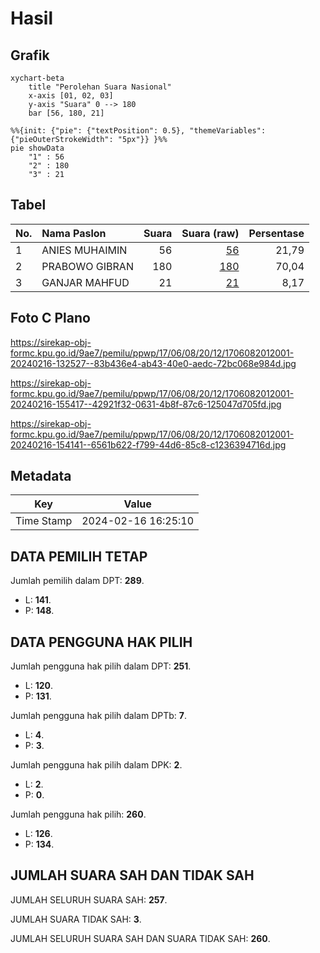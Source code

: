# Hasil

## Grafik

```mermaid
xychart-beta
    title "Perolehan Suara Nasional"
    x-axis [01, 02, 03]
    y-axis "Suara" 0 --> 180
    bar [56, 180, 21]
```

```mermaid
%%{init: {"pie": {"textPosition": 0.5}, "themeVariables": {"pieOuterStrokeWidth": "5px"}} }%%
pie showData
    "1" : 56
    "2" : 180
    "3" : 21
```

## Tabel

| No. | Nama Paslon    | Suara | Suara (raw) | Persentase |
|:--- |:-------------- | -----:| -----------:| ----------:|
| 1   | ANIES MUHAIMIN | 56    | [56][p-1]   | 21,79      |
| 2   | PRABOWO GIBRAN | 180   | [180][p-2]  | 70,04      |
| 3   | GANJAR MAHFUD  | 21    | [21][p-3]   | 8,17       |


[p-1]: https://github.com/gigit-pemilu/pemilu-2024/blob/main/pilpres/hitung-suara/sub/17-bengkulu/sub/06-muko-muko/sub/08-teramang-jaya/sub/2012-batu-ejung/sub/001-tps/sub/paslon-1.txt
[p-2]: https://github.com/gigit-pemilu/pemilu-2024/blob/main/pilpres/hitung-suara/sub/17-bengkulu/sub/06-muko-muko/sub/08-teramang-jaya/sub/2012-batu-ejung/sub/001-tps/sub/paslon-2.txt
[p-3]: https://github.com/gigit-pemilu/pemilu-2024/blob/main/pilpres/hitung-suara/sub/17-bengkulu/sub/06-muko-muko/sub/08-teramang-jaya/sub/2012-batu-ejung/sub/001-tps/sub/paslon-3.txt

## Foto C Plano

https://sirekap-obj-formc.kpu.go.id/9ae7/pemilu/ppwp/17/06/08/20/12/1706082012001-20240216-132527--83b436e4-ab43-40e0-aedc-72bc068e984d.jpg

https://sirekap-obj-formc.kpu.go.id/9ae7/pemilu/ppwp/17/06/08/20/12/1706082012001-20240216-155417--42921f32-0631-4b8f-87c6-125047d705fd.jpg

https://sirekap-obj-formc.kpu.go.id/9ae7/pemilu/ppwp/17/06/08/20/12/1706082012001-20240216-154141--6561b622-f799-44d6-85c8-c1236394716d.jpg


## Metadata

| Key        | Value               |
| ---------- | ------------------- |
| Time Stamp | 2024-02-16 16:25:10 |


## DATA PEMILIH TETAP

Jumlah pemilih dalam DPT: **289**.
 * L: **141**.
 * P: **148**.

## DATA PENGGUNA HAK PILIH

Jumlah pengguna hak pilih dalam DPT: **251**.
 * L: **120**.
 * P: **131**.

Jumlah pengguna hak pilih dalam DPTb: **7**.
 * L: **4**.
 * P: **3**.

Jumlah pengguna hak pilih dalam DPK: **2**.
 * L: **2**.
 * P: **0**.

Jumlah pengguna hak pilih: **260**.
 * L: **126**.
 * P: **134**.

## JUMLAH SUARA SAH DAN TIDAK SAH

JUMLAH SELURUH SUARA SAH: **257**.

JUMLAH SUARA TIDAK SAH: **3**.

JUMLAH SELURUH SUARA SAH DAN SUARA TIDAK SAH: **260**.


